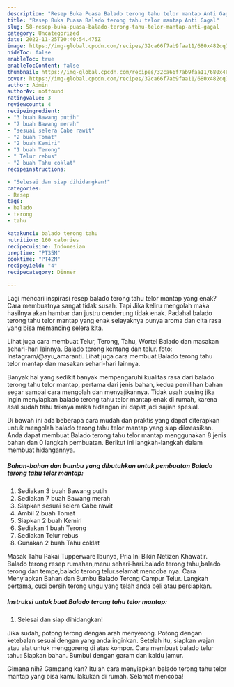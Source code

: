 ```yaml
---
description: "Resep Buka Puasa Balado terong tahu telor mantap Anti Gagal"
title: "Resep Buka Puasa Balado terong tahu telor mantap Anti Gagal"
slug: 58-resep-buka-puasa-balado-terong-tahu-telor-mantap-anti-gagal
category: Uncategorized
date: 2022-11-25T20:40:54.475Z
image: https://img-global.cpcdn.com/recipes/32ca66f7ab9faa11/680x482cq70/balado-terong-tahu-telor-mantap-foto-resep-utama.jpg
hideToc: false
enableToc: true
enableTocContent: false
thumbnail: https://img-global.cpcdn.com/recipes/32ca66f7ab9faa11/680x482cq70/balado-terong-tahu-telor-mantap-foto-resep-utama.jpg
cover: https://img-global.cpcdn.com/recipes/32ca66f7ab9faa11/680x482cq70/balado-terong-tahu-telor-mantap-foto-resep-utama.jpg
author: Admin
authorAv: notfound
ratingvalue: 3
reviewcount: 4
recipeingredient:
- "3 buah Bawang putih"
- "7 buah Bawang merah"
- "sesuai selera Cabe rawit"
- "2 buah Tomat"
- "2 buah Kemiri"
- "1 buah Terong"
- " Telur rebus"
- "2 buah Tahu coklat"
recipeinstructions:

- "Selesai dan siap dihidangkan!"
categories:
- Resep
tags:
- balado
- terong
- tahu

katakunci: balado terong tahu 
nutrition: 160 calories
recipecuisine: Indonesian
preptime: "PT35M"
cooktime: "PT42M"
recipeyield: "4"
recipecategory: Dinner

---
```



Lagi mencari inspirasi resep balado terong tahu telor mantap yang enak? Cara membuatnya sangat tidak susah. Tapi Jika keliru mengolah maka hasilnya akan hambar dan justru cenderung tidak enak. Padahal balado terong tahu telor mantap yang enak selayaknya punya aroma dan cita rasa yang bisa memancing selera kita.


Lihat juga cara membuat Telur, Terong, Tahu, Wortel Balado dan masakan sehari-hari lainnya. Balado terong kentang dan telur. foto: Instagram/@ayu_amaranti. Lihat juga cara membuat Balado terong tahu telor mantap dan masakan sehari-hari lainnya.

Banyak hal yang sedikit banyak mempengaruhi kualitas rasa dari balado terong tahu telor mantap, pertama dari jenis bahan, kedua pemilihan bahan segar sampai cara mengolah dan menyajikannya. Tidak usah pusing jika ingin menyiapkan balado terong tahu telor mantap enak di rumah, karena asal sudah tahu triknya maka hidangan ini dapat jadi sajian spesial.


Di bawah ini ada beberapa cara mudah dan praktis yang dapat diterapkan untuk mengolah balado terong tahu telor mantap yang siap dikreasikan. Anda dapat membuat Balado terong tahu telor mantap menggunakan 8 jenis bahan dan 0 langkah pembuatan. Berikut ini langkah-langkah dalam membuat hidangannya.

<!--inarticleads1-->

##### Bahan-bahan dan bumbu yang dibutuhkan untuk pembuatan Balado terong tahu telor mantap:

1. Sediakan 3 buah Bawang putih
1. Sediakan 7 buah Bawang merah
1. Siapkan sesuai selera Cabe rawit
1. Ambil 2 buah Tomat
1. Siapkan 2 buah Kemiri
1. Sediakan 1 buah Terong
1. Sediakan  Telur rebus
1. Gunakan 2 buah Tahu coklat


Masak Tahu Pakai Tupperware Ibunya, Pria Ini Bikin Netizen Khawatir. Balado terong resep rumahan,menu sehari-hari.balado terong tahu,balado terong dan tempe,balado terong telur.selamat mencoba nya. Cara Menyiapkan Bahan dan Bumbu Balado Terong Campur Telur. Langkah pertama, cuci bersih terong ungu yang telah anda beli atau persiapkan. 

<!--inarticleads2-->

##### Instruksi untuk buat Balado terong tahu telor mantap:


1. Selesai dan siap dihidangkan!

Jika sudah, potong terong dengan arah menyerong. Potong dengan ketebalan sesuai dengan yang anda inginkan. Setelah itu, siapkan wajan atau alat untuk menggoreng di atas kompor. Cara membuat balado telur tahu: Siapkan bahan. Bumbui dengan garam dan kaldu jamur. 

Gimana nih? Gampang kan? Itulah cara menyiapkan balado terong tahu telor mantap yang bisa kamu lakukan di rumah. Selamat mencoba!

